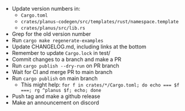 - Update version numbers in:
  - `Cargo.toml`
  - `crates/planus-codegen/src/templates/rust/namespace.template`
  - `crates/planus/src/lib.rs`
- Grep for the old version number
- Run `cargo make regenerate-examples`
- Update CHANGELOG.md, including links at the bottom
- Remember to update `Cargo.lock` in test/
- Commit changes to a branch and make a PR
- Run `cargo publish --dry-run` on PR branch
- Wait for CI and merge PR to main branch
- Run `cargo publish` on main branch
    * This might help: `for f in crates/*/Cargo.toml; do echo === $f ===; rg ^planus $f; echo; done`
- Push tag and make a github release
- Make an announcement on discord
